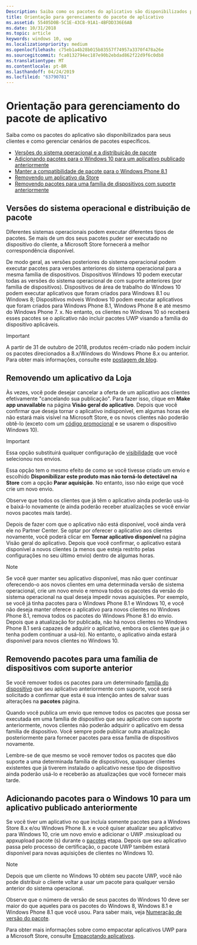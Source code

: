 ```yaml
---
Description: Saiba como os pacotes do aplicativo são disponibilizados para seus clientes e como gerenciar cenários de pacotes específicos.
title: Orientação para gerenciamento do pacote de aplicativo
ms.assetid: 55405D0B-5C1E-43C8-91A1-4BFDD336E6AB
ms.date: 10/31/2018
ms.topic: article
keywords: windows 10, uwp
ms.localizationpriority: medium
ms.openlocfilehash: c75eb1a4b28b015b83557f74957a3370f478a26e
ms.sourcegitcommit: fca0132794ec187e90b2ebdad862f22d9f6c0db8
ms.translationtype: MT
ms.contentlocale: pt-BR
ms.lasthandoff: 04/24/2019
ms.locfileid: "63790781"
---
```

# <a name="guidance-for-app-package-management"></a>Orientação para gerenciamento do pacote de aplicativo

Saiba como os pacotes do aplicativo são disponibilizados para seus clientes e como gerenciar cenários de pacotes específicos.

-   [Versões do sistema operacional e a distribuição de pacote](#os-versions-and-package-distribution)
-   [Adicionando pacotes para o Windows 10 para um aplicativo publicado anteriormente](#adding-packages-for-windows-10-to-a-previously-published-app)
-   [Manter a compatibilidade de pacote para o Windows Phone 8.1](#maintaining-package-compatibility-for-windows-phone-81)
-   [Removendo um aplicativo da Store](#removing-an-app-from-the-store)
-   [Removendo pacotes para uma família de dispositivos com suporte anteriormente](#removing-packages-for-a-previously-supported-device-family)


## <a name="os-versions-and-package-distribution"></a>Versões do sistema operacional e distribuição de pacote

Diferentes sistemas operacionais podem executar diferentes tipos de pacotes. Se mais de um dos seus pacotes puder ser executado no dispositivo do cliente, a Microsoft Store fornecerá a melhor correspondência disponível.

De modo geral, as versões posteriores do sistema operacional podem executar pacotes para versões anteriores do sistema operacional para a mesma família de dispositivos. Dispositivos Windows 10 podem executar todas as versões do sistema operacional de com suporte anteriores (por família de dispositivos). Dispositivos de área de trabalho do Windows 10 podem executar aplicativos que foram criados para Windows 8.1 ou Windows 8; Dispositivos móveis Windows 10 podem executar aplicativos que foram criados para Windows Phone 8.1, Windows Phone 8 e até mesmo do Windows Phone 7. x. No entanto, os clientes no Windows 10 só receberá esses pacotes se o aplicativo não incluir pacotes UWP visando a família do dispositivo aplicáveis.

> [!IMPORTANT]
> A partir de 31 de outubro de 2018, produtos recém-criado não podem incluir os pacotes direcionados a 8.x/Windows do Windows Phone 8.x ou anterior. Para obter mais informações, consulte este [postagem de blog](https://blogs.windows.com/buildingapps/2018/08/20/important-dates-regarding-apps-with-windows-phone-8-x-and-earlier-and-windows-8-8-1-packages-submitted-to-microsoft-store/).


## <a name="removing-an-app-from-the-store"></a>Removendo um aplicativo da Loja

Às vezes, você pode desejar cancelar a oferta de um aplicativo aos clientes efetivamente "cancelando sua publicação". Para fazer isso, clique em **Make app unavailable** na página **Visão geral do aplicativo**. Depois que você confirmar que deseja tornar o aplicativo indisponível, em algumas horas ele não estará mais visível na Microsoft Store, e os novos clientes não poderão obtê-lo (exceto com um [código promocional](generate-promotional-codes.md) e se usarem o dispositivo Windows 10).

> [!IMPORTANT]
> Essa opção substituirá qualquer configuração de [visibilidade](choose-visibility-options.md#discoverability) que você selecionou nos envios. 

Essa opção tem o mesmo efeito de como se você tivesse criado um envio e escolhido **Disponibilizar este produto mas não torná-lo detectável na Store** com a opção **Parar aquisição**. No entanto, isso não exige que você crie um novo envio.

Observe que todos os clientes que já têm o aplicativo ainda poderão usá-lo e baixá-lo novamente (e ainda poderão receber atualizações se você enviar novos pacotes mais tarde).

Depois de fazer com que o aplicativo não está disponível, você ainda verá ele no Partner Center. Se optar por oferecer o aplicativo aos clientes novamente, você poderá clicar em **Tornar aplicativo disponível** na página Visão geral do aplicativo. Depois que você confirmar, o aplicativo estará disponível a novos clientes (a menos que esteja restrito pelas configurações no seu último envio) dentro de algumas horas.

> [!NOTE]
> Se você quer manter seu aplicativo disponível, mas não quer continuar oferecendo-o aos novos clientes em uma determinada versão de sistema operacional, crie um novo envio e remova todos os pacotes da versão do sistema operacional na qual deseja impedir novas aquisições. Por exemplo, se você já tinha pacotes para o Windows Phone 8.1 e Windows 10, e você não deseja manter oferece o aplicativo para novos clientes no Windows Phone 8.1, remova todos os pacotes do Windows Phone 8.1 do envio. Depois que a atualização for publicada, não há novos clientes no Windows Phone 8.1 será capazes de adquirir o aplicativo, embora os clientes que já o tenha podem continuar a usá-lo). No entanto, o aplicativo ainda estará disponível para novos clientes no Windows 10.


## <a name="removing-packages-for-a-previously-supported-device-family"></a>Removendo pacotes para uma família de dispositivos com suporte anterior

Se você remover todos os pacotes para um determinado [família do dispositivo](https://docs.microsoft.com/uwp/extension-sdks/device-families-overview) que seu aplicativo anteriormente com suporte, você será solicitado a confirmar que esta é sua intenção antes de salvar suas alterações na **pacotes** página.

Quando você publica um envio que remove todos os pacotes que possa ser executada em uma família de dispositivo que seu aplicativo com suporte anteriormente, novos clientes não poderão adquirir o aplicativo em dessa família de dispositivo. Você sempre pode publicar outra atualização posteriormente para fornecer pacotes para essa família de dispositivos novamente.

Lembre-se de que mesmo se você remover todos os pacotes que dão suporte a uma determinada família de dispositivos, quaisquer clientes existentes que já tiverem instalado o aplicativo nesse tipo de dispositivo ainda poderão usá-lo e receberão as atualizações que você fornecer mais tarde.


<a name="adding-packages-for-windows-10-to-a-previously-published-app"></a>

## <a name="adding-packages-for-windows10-to-a-previously-published-app"></a>Adicionando pacotes para o Windows 10 para um aplicativo publicado anteriormente

Se você tiver um aplicativo no que incluía somente pacotes para a Windows Store 8.x e/ou Windows Phone 8. x e você quiser atualizar seu aplicativo para Windows 10, crie um novo envio e adicionar o UWP .msixupload ou appxupload pacote (s) durante o [pacotes](upload-app-packages.md) etapa. Depois que seu aplicativo passa pelo processo de certificação, o pacote UWP também estará disponível para novas aquisições de clientes no Windows 10.

> [!NOTE]
> Depois que um cliente no Windows 10 obtém seu pacote UWP, você não pode distribuir o cliente voltar a usar um pacote para qualquer versão anterior do sistema operacional. 

Observe que o número de versão de seus pacotes do Windows 10 deve ser maior do que aqueles para os pacotes do Windows 8, Windows 8.1 e Windows Phone 8.1 que você usou. Para saber mais, veja [Numeração de versão do pacote](package-version-numbering.md).

Para obter mais informações sobre como empacotar aplicativos UWP para a Microsoft Store, consulte [Empacotando aplicativos](../packaging/index.md).
